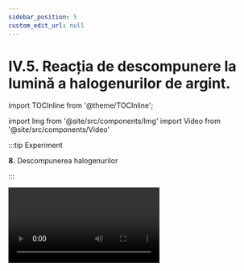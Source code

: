 ```yaml
---
sidebar_position: 5
custom_edit_url: null
---
```


# IV.5. Reacția de descompunere la lumină a halogenurilor de argint.

import TOCInline from '@theme/TOCInline';

<TOCInline toc={toc} />



import Img from '@site/src/components/Img'
import Video from '@site/src/components/Video'





:::tip Experiment

**8.** Descompunerea halogenurilor

:::

<Video src="https://www.youtube.com/embed/4yCWbH3-Z1o" />


**Materiale necesare:** creuzet, bromură de argint.

:::warning

**Experiment demonstrativ efectuat numai de către profesor!**

Atenție bromura de argint este toxică!   
 
:::



**Descrierea experimentului:** 

- Pune în creuzet puțină bromură de argint (observă-i culoarea albă). 
- Lasă la lumină bromura de argint.  


- Ce observi ?


:::note Observaţie

La lumină bromura de argint, albă, s-a descompus într-un produs gri-închis.  
  

:::



**Concluzia experimentului:**

Halogenurile de argint sunt fotosensibile.  Ele se descompun în prezența luminii în elementele componente. Bromura de argint se descompune în argint – Ag (care se oxidează în aer și se înnegrește) și brom – Br<sub>2</sub>.  

Este o reacție de descompunere, întrucât avem un singur reactant:




<Img className="img-responsive4" src="chimie/clasa8/capitolul4/4_5_Poza1_ReactieExperiment8_vers2.jpg" width="1000" height="191" />


<br></br>
<br></br>
<br></br>



